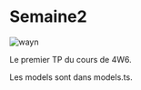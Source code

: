 # Semaine2

![wayn](https://user-images.githubusercontent.com/43908636/187450255-b219a001-4771-4bda-b97e-d8b23047e756.png)

Le premier TP du cours de 4W6.

Les models sont dans models.ts.
